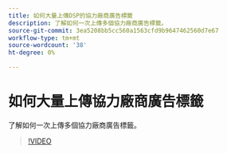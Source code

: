 ```yaml
---
title: 如何大量上傳DSP的協力廠商廣告標籤
description: 了解如何一次上傳多個協力廠商廣告標籤。
source-git-commit: 3ea5208bb5cc560a1563cfd9b9647462560d7e67
workflow-type: tm+mt
source-wordcount: '38'
ht-degree: 0%

---
```


# 如何大量上傳協力廠商廣告標籤

了解如何一次上傳多個協力廠商廣告標籤。

>[!VIDEO](https://video.tv.adobe.com/v/339204)
